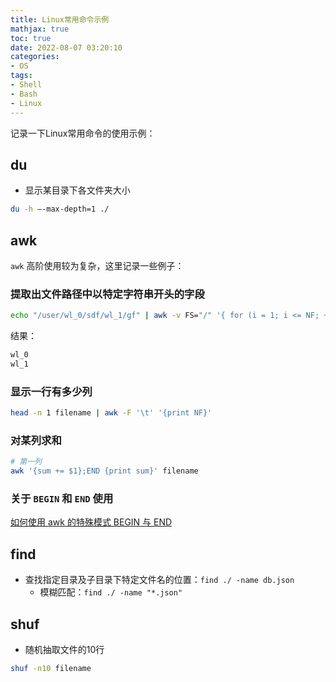 ```yaml
---
title: Linux常用命令示例
mathjax: true
toc: true
date: 2022-08-07 03:20:10
categories:
- OS
tags:
- Shell
- Bash
- Linux
---
```

记录一下Linux常用命令的使用示例：

<!--more-->

## du
- 显示某目录下各文件夹大小
```bash
du -h –-max-depth=1 ./
```

## awk

`awk` 高阶使用较为复杂，这里记录一些例子：

### 提取出文件路径中以特定字符串开头的字段
```bash
echo "/user/wl_0/sdf/wl_1/gf" | awk -v FS="/" '{ for (i = 1; i <= NF; ++i) {if ( $i ~ /^wl/ ) print $i} }'
```
结果：
```bash
wl_0
wl_1
```

### 显示一行有多少列
```bash
head -n 1 filename | awk -F '\t' '{print NF}'
```

### 对某列求和
```bash
# 第一列
awk '{sum += $1};END {print sum}' filename
```

### 关于 `BEGIN` 和 `END` 使用
[如何使用 awk 的特殊模式 BEGIN 与 END](https://www.linuxprobe.com/awk-begin-end.html)

## find
- 查找指定目录及子目录下特定文件名的位置：`find ./ -name db.json`
  - 模糊匹配：`find ./ -name "*.json"`

## shuf
- 随机抽取文件的10行
```bash
shuf -n10 filename
```
